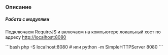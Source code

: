 <h3>Описание</h3>
<h5> Работа с модулями </h5>
<p>Подключаем RequireJS и включаем на компьютере локальный хост по адресу <a href="#">http://localhost:8080</a></p>
```bash
php -S localhost:8080 
# или
python -m SimpleHTTPServer 8080
```
